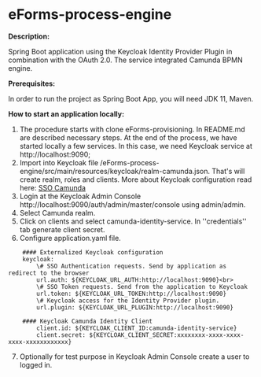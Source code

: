 # eForms-process-engine

**Description:** 

Spring Boot application using the Keycloak Identity Provider Plugin in combination with the OAuth 2.0. 
The service integrated Camunda BPMN engine.  

**Prerequisites:**

  In order to run the project as Spring Boot App, you will need JDK 11, Maven.


 **How to start an application locally:**
 
   1. The procedure starts with clone eForms-provisioning. In README.md are described necessary steps.
   	At the end of the process, we have started locally a few services. In this case, we need Keycloak service at http://localhost:9090;
   2. Import into Keycloak file /eForms-process-engine/src/main/resources/keycloak/realm-camunda.json. That's will create realm, roles and clients.
   More about Keycloak configuration read here: [SSO Camunda](https://github.com/camunda/camunda-bpm-identity-keycloak)
   3. Login at the Keycloak Admin Console http://localhost:9090/auth/admin/master/console using admin/admin.
   4. Select Camunda realm.
   5. Click on clients and select camunda-identity-service. In ''credentials'' tab generate client secret.
   6. Configure application.yaml file.
 
```
	#### Externalized Keycloak configuration
	keycloak:
		\# SSO Authentication requests. Send by application as redirect to the browser
		url.auth: ${KEYCLOAK_URL_AUTH:http://localhost:9090}<br>
		\# SSO Token requests. Send from the application to Keycloak
		url.token: ${KEYCLOAK_URL_TOKEN:http://localhost:9090}
		\# Keycloak access for the Identity Provider plugin.
		url.plugin: ${KEYCLOAK_URL_PLUGIN:http://localhost:9090}

	#### Keycloak Camunda Identity Client
		client.id: ${KEYCLOAK_CLIENT_ID:camunda-identity-service}
		client.secret: ${KEYCLOAK_CLIENT_SECRET:xxxxxxxx-xxxx-xxxx-xxxx-xxxxxxxxxxxx}
```
   
   7. Optionally for test purpose in Keycloak Admin Console create a user to logged in.
	

